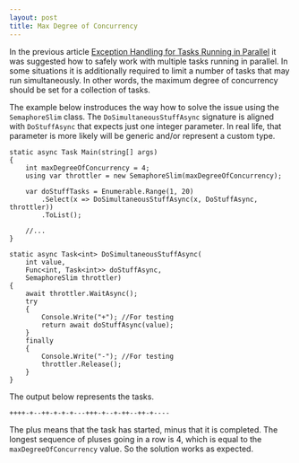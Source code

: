 ```yaml
---
layout: post
title: Max Degree of Concurrency 
---
```


In the previous article <a href="/2020/07/30/Exception-handling-for-tasks-running-in-parallel">Exception Handling for Tasks Running in Parallel</a> it was suggested how to safely work with multiple tasks running in parallel. In some situations it is additionally required to limit a number of tasks that may run simultaneously. In other words, the maximum degree of concurrency should be set for a collection of tasks. 

The example below instroduces the way how to solve the issue using the <code>SemaphoreSlim</code> class. The <code>DoSimultaneousStuffAsync</code> signature is aligned with <code>DoStuffAsync</code> that expects just one integer parameter. In real life, that parameter is more likely will be generic and/or represent a custom type.

<pre><code class="language-cs">static async Task Main(string[] args)
{
    int maxDegreeOfConcurrency = 4; 
    using var throttler = new SemaphoreSlim(maxDegreeOfConcurrency);

    var doStuffTasks = Enumerable.Range(1, 20)
        .Select(x => DoSimultaneousStuffAsync(x, DoStuffAsync, throttler))
        .ToList();

    //... 
}

static async Task&lt;int&gt; DoSimultaneousStuffAsync(
    int value,
    Func&lt;int, Task&lt;int&gt;&gt; doStuffAsync,
    SemaphoreSlim throttler)
{
    await throttler.WaitAsync();
    try
    {
        Console.Write("+"); //For testing
        return await doStuffAsync(value);
    }
    finally
    {
        Console.Write("-"); //For testing
        throttler.Release();
    }
}</code></pre>

The output below represents the tasks.  
<pre><code class="nohighlight">++++-+--++-+-+-+---+++-+--+-++--++-+----</code></pre>
The plus means that the task has started, minus that it is completed. The longest sequence of pluses going in a row is 4, which is equal to the <code>maxDegreeOfConcurrency</code> value. So the solution works as expected. 